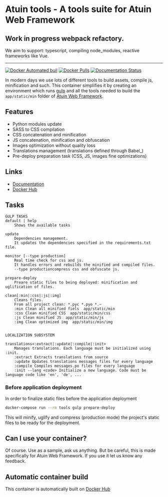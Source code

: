 # Atuin tools - A tools suite for Atuin Web Framework

## Work in progress webpack refactory.

We aim to support: typescript, compiling node_modules, reactive frameworks like Vue.

---


[![Docker Automated buil](https://img.shields.io/docker/automated/atuinframework/atuin-tools.svg)](https://hub.docker.com/r/atuinframework/atuin-tools/)
[![Docker Pulls](https://img.shields.io/docker/pulls/atuinframework/atuin-tools.svg)](https://hub.docker.com/r/atuinframework/atuin-tools/)
[![Documentation Status](https://readthedocs.org/projects/atuin-tools/badge/?version=latest)](https://atuin-tools.readthedocs.io/en/latest/?badge=latest)

In modern days we use lots of different tools to build assets, compile js, minification and such. This container simplifies it by creating an environment which runs [gulp] and all the tools needed to build the ``app/static/min`` folder of [Atuin Web Framework].


Features
--------

- Python modules update
- SASS to CSS compilation
- CSS concatenation and minification
- JS concatenation, minification and obfuscation
- Images optimization without quality loss
- Translations management (translations defined through Babel_)
- Pre-deploy preparation task (CSS, JS, images fine optimizations)

Links
-----

- [Documentation]
- [Docker Hub]


## Tasks

```
GULP TASKS
default | help
	Shows the available tasks

update
	Dependencies management.
	It updates the dependencies specified in the requirements.txt file.

monitor [--type production]
	Real time check for css and js.
	It handles errors and rebuilds the minified and compiled files.
	--type productioncompress css and obfuscate js.

prepare-deploy
	Preare static files to being deployed: minification and uglification of files.

clean[:min|:css|:js|:img]
	Cleans files.
	From all project clean: *.pyc *.pyo *.~
	:min Clean all minified fiels  app/static/min
	:css Clean minified CSS  app/static/min/css
	:js Clean minified JS  app/static/min/js
	:img Clean optimized img  app/static/min/img


LOCALIZATION SUBSYSTEM

translations<:extract|:update|:compile|:init>
	Manages translations. Each language must be initialized using :init.
	:extract Extracts translations from source 
	:update Updates translations messages files for every language 
	:compile Compiles messages.po files for every language 
	:init --lang <code> Initialize a new language. Code must be language code like 'en', 'de', ...

```


### Before application deployment

In order to finalize static files before the application deployment

```bash
docker-compose run --rm tools gulp prepare-deploy
```

This will minify, uglify and compress (production mode) the project's static 
files to be ready for the deployment.


## Can I use your container?

Of course. Use as a sample, ask us anything. But be careful, this is
made specifically for Atuin Web Framework. If you use it let us know any feedback.

## Automatic container build

This container is automatically built on [Docker Hub]

[gulp]: https://www.npmjs.com/package/gulp
[Atuin Web Framework]: https://github.com/atuinframework
[Documentation]: https://atuin-tools.readthedocs.io/
[Docker Hub]: https://hub.docker.com/r/atuinframework/atuin-tools
